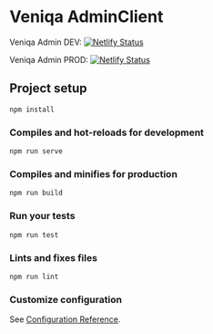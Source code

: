 # Veniqa AdminClient

Veniqa Admin DEV: [![Netlify Status](https://api.netlify.com/api/v1/badges/fe1848aa-0430-4f92-9091-b8a110b4d55a/deploy-status)](https://app.netlify.com/sites/dev-veniqa-admin/deploys)

Veniqa Admin PROD: [![Netlify Status](https://api.netlify.com/api/v1/badges/bb8d700a-4136-4b65-acc1-f29e14aed779/deploy-status)](https://app.netlify.com/sites/prod-veniqa-admin/deploys)

## Project setup

```
npm install
```

### Compiles and hot-reloads for development

```
npm run serve
```

### Compiles and minifies for production

```
npm run build
```

### Run your tests

```
npm run test
```

### Lints and fixes files

```
npm run lint
```

### Customize configuration

See [Configuration Reference](https://cli.vuejs.org/config/).
